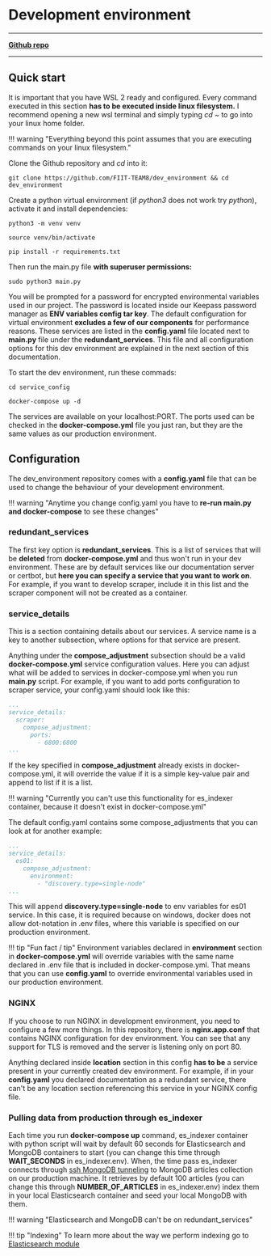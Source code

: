 # Development environment
---
[**Github repo**](https://github.com/FIIT-TEAM8/dev_environment)

---

## Quick start
It is important that you have WSL 2 ready and configured. Every command executed in this section **has to be executed inside linux filesystem.** I recommend opening a new wsl terminal and simply typing _cd ~_ to go into your linux home folder.

!!! warning "Everything beyond this point assumes that you are executing commands on your linux filesystem."

Clone the Github repository and _cd_ into it:
```
git clone https://github.com/FIIT-TEAM8/dev_environment && cd dev_environment
```
Create a python virtual environment (if _python3_ does not work try _python_), activate it and install dependencies:
```
python3 -m venv venv
```
```
source venv/bin/activate
```
```
pip install -r requirements.txt
```
Then run the main.py file **with superuser permissions:**
```
sudo python3 main.py
```
You will be prompted for a password for encrypted environmental variables used in our project. The password is located inside our Keepass password manager as **ENV variables config tar key**. The default configuration for virtual environment **excludes a few of our components** for performance reasons. These services are listed in the **config.yaml** file located next to **main.py** file under the **redundant_services**. This file and all configuration options for this dev environment are explained in the next section of this documentation.

To start the dev environment, run these commads:
```
cd service_config
```
```
docker-compose up -d
```
The services are available on your localhost:PORT. The ports used can be checked in the **docker-compose.yml** file you just ran, but they are the same values as our production environment.
  
## Configuration
The dev_environment repository comes with a **config.yaml** file that can be used to change the behaviour of your development environment. 


!!! warning "Anytime you change config.yaml you have to **re-run main.py and docker-compose** to see these changes"

### redundant_services
The first key option is **redundant_services**. This is a list of services that will be **deleted** from **docker-compose.yml** and thus won't run in your dev environment. These are by default services like our documentation server or certbot, but **here you can specify a service that you want to work on**. For example, if you want to develop scraper, include it in this list and the scraper component will not be created as a container.

### service_details
This is a section containing details about our services. A service name is a key to another subsection, where options for that service are present.


Anything under the **compose_adjustment** subsection should be a valid **docker-compose.yml** service configuration values. Here you can adjust what will be added to services in docker-compose.yml when you run **main.py** script. For example, if you want to add ports configuration to scraper service, your config.yaml should look like this:

```yaml
...
service_details:
  scraper:
    compose_adjustment:
      ports:
        - 6800:6800 
...
```
If the key specified in **compose_adjustment** already exists in docker-compose.yml, it will override the value if it is a simple key-value pair and append to list if it is a list.

!!! warning "Currently you can't use this functionality for es_indexer container, because it doesn't exist in docker-compose.yml"

The default config.yaml contains some compose_adjustments that you can look at for another example:
```yaml
...
service_details:
  es01:
    compose_adjustment:
      environment:
        - "discovery.type=single-node"
...
```
This will append **discovery.type=single-node** to env variables for es01 service. In this case, it is required because on windows, docker does not allow dot-notation in .env files, where this variable is specified on our production environment. 

!!! tip "Fun fact / tip"
    Environment variables declared in **environment** section in **docker-compose.yml** will override variables with the same name declared in .env file that is included in docker-compose.yml. That means that you can use **config.yaml** to override environmental variables used in our production environment.
    
### NGINX
If you choose to run NGINX in development environment, you need to configure a few more things. In this repository, there is **nginx.app.conf** that contains NGINX configuration for dev environment. You can see that any support for TLS is removed and the server is listening only on port 80.

Anything declared inside **location** section in this config **has to be** a service present in your currently created dev environment. For example, if in your **config.yaml** you declared documentation as a redundant service, there can't be any location section referencing this service in your NGINX config file.

### Pulling data from production through es_indexer
Each time you run **docker-compose up** command, es_indexer container with python script will wait by default 60 seconds for Elasticsearch and MongoDB containers to start (you can change this time through **WAIT_SECONDS** in es_indexer.env).
When, the time pass es_indexer connects through [ssh MongoDB tunneling](https://stackoverflow.com/questions/56239184/python-script-to-connect-to-remote-mongodb-using-ssh-tunnel-and-pymongo-client-i) to MongoDB articles collection on our production machine. It retrieves by default 100 articles (you can change this through **NUMBER_OF_ARTICLES** in es_indexer.env)
index them in your local Elasticsearch container and seed your local MongoDB with them.

!!! warning "Elasticsearch and MongoDB can't be on redundant_services"

!!! tip "Indexing"
    To learn more about the way we perform indexing go to [Elasticsearch module](https://team08-21.studenti.fiit.stuba.sk/docu/modules/elasticsearch/)

